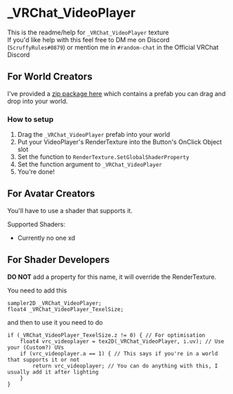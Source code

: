# _VRChat_VideoPlayer

This is the readme/help for `_VRChat_VideoPlayer` texture  
If you'd like help with this feel free to DM me on Discord (`ScruffyRules#0879`) or mention me in `#random-chat` in the Official VRChat Discord

## For World Creators
I've provided a [zip package here](https://github.com/ScruffyRules/_VRChat_VideoPlayer/raw/master/VRChat_VideoPlayer.zip) which contains a prefab you can drag and drop into your world.  

### How to setup
1. Drag the `_VRChat_VideoPlayer` prefab into your world
2. Put your VideoPlayer's RenderTexture into the Button's OnClick Object slot
3. Set the function to `RenderTexture.SetGlobalShaderProperty`
4. Set the function argument to `_VRChat_VideoPlayer`
5. You're done!

## For Avatar Creators
You'll have to use a shader that supports it.

Supported Shaders:
* Currently no one xd

## For Shader Developers
**DO NOT** add a property for this name, it will override the RenderTexture.

You need to add this
```hlsl
sampler2D _VRChat_VideoPlayer;
float4 _VRChat_VideoPlayer_TexelSize;
```
and then to use it you need to do
```hlsl
if (_VRChat_VideoPlayer_TexelSize.z != 0) { // For optimisation
    float4 vrc_videoplayer = tex2D(_VRChat_VideoPlayer, i.uv); // Use your (Custom?) UVs
    if (vrc_videoplayer.a == 1) { // This says if you're in a world that supports it or not
        return vrc_videoplayer; // You can do anything with this, I usually add it after lighting
    }
}
```
